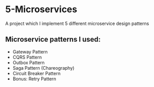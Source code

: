 # 5-Microservices
A project which I implement 5 different microservice design patterns

Microservice patterns I used:
-
- Gateway Pattern
- CQRS Pattern
- Outbox Pattern
- Saga Pattern (Chareography)
- Circuit Breaker Pattern
- Bonus: Retry Pattern
